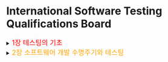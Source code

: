 # International Software Testing Qualifications Board

<details>
<summary> 
<font size="4em" color="red">
1장 테스팅의 기초
</font>
</summary>
<div>


<details>
<summary> 1.1 테스팅이란 무엇인가 ? </summary>
<div>

---
## 1.1 테스팅이란 무엇인가?
#### 품질을 평가하고, 운영 중 소프트웨어 장애의 발생 가능성을 줄이는 방법.
#### 다양한 활동을 포함하는 프로세스이며 테스트 실행(결과 확인 포함)은 그 많은 활동 중 하나일 뿐이다.
#### 동적 테스팅?
  - 테스트 대상 컴포넌트나 시스템을 실행하는 테스팅
#### 정적 테스팅?
  - 테스트 대상 컴포넌트나 시스템을 실행하지 않는 테스팅
#### 테스팅은 요구사항, 사용자 스토리, 그 외 명세의 베리피케이션(verification)에만 국한된 활동이 아니다.

---
### 1.1.1 목적
- 요구사항, 사용자 스토리, 설계 소스 코드 등과 같은 작업 산출물 평가에 의한 결함 예방
- 명시된 모든 요구사항이 충족되었는지 검증
- 테스트 대상의 완성 여부 확인과 사용자와 기타 이해관계자의 기대치대로 동작하는지 확인
- 테스트 대상의 품질 수준에 대한 자신감 획득
- 부적절한 소프트웨어 품질의 리스크 레벨 감소로 장애와 결함을 발견
- 이해관계자가 테스트 대상의 품질 수준을 결정하는 데에 필요한 충분한 정보 제공
- 계약/법률/규제 요구사항이나 표준의 준수 및 테스트 대상이 이러한 요구사항이나 표준을 준수하는지 확인

#### 참고
- 현재의 테스트 레벨과 사용하는 소프트웨어 개발 수명주기 모델에 따라 달라질 수 있다.
  - 목적
    - 컴포넌트 테스팅의 목적 중 하나는 내재되어 있는 결함을 최대한 조기에 가능한 많이 식별하고 수정하는 것일 수 있다.
    - 코드 커버리지를 높이는 것일 수도 있다.
    - 인수 테스팅의 주요 목적 중 하나는 시스템이 기대한 대로 동작하는지, 또 요구사항을 충족하는지 확인하는 것일 수 있다.
    - 특정 시점에 시스템을 배포하는 것에 대한 리스크 정보를 이해관계자에게 제공하는 것일 수 있다.

---
### 1.1.2 테스팅 vs 디버깅
#### 디버깅
- 소프트웨어 결함으로 인한 장애의 원인을 찾고 분석해서 수정하는 개발 활동
- 이후 실행되는 확인 테스팅에서 결함을 제대로 수정했는지 확인한다.
- 테스터가 초기 테스트와 마지막 확인 테스트를 담당하고 개발자는 디버깅 관련 컴포넌트 및 컴포넌트 통합 테스팅을 수행한다.
- 애자일 개발 및 소프트웨어 수명주기 모델에서는 디버깅과 컴포넌트 테스팅에 관여하기도 한다.

</div>
</details>

<details>
<summary> 1.2 테스팅이 왜 필요한가 ? </summary>
<div>

## 1.2 테스팅이 왜 필요한가 ?
#### 결함을 발견하고 또 발견된 결함을 수정하는 것은 컴포넌트나 시스템 품질에 기여하는 것이다.

#### 소프트웨어 테스팅이 계약/법적 요구사항이나 특정 산업 표준을 만족하기 위해 필요할수 있다.

---
### 1.2.1 성공을 위한 테스팅의 기여
- 적절한 테스트 기법을 적절한 테스트 전문성을 가지고 적절한 테스트 레벨과 개발 생명주기 단계에 적용하면, 소프트웨어와 시스템이 그런 문제를 안고 배포되는 경우를 줄일 수 있다.

---
### 1.2.2 품질 보증과 테스팅
#### 품질보증(QA)과 테스팅을 혼용해서 사용하는 경우가 많은데 어느정도 연관성이 존재하지만, 다른 개념이다.

#### 품질보증(QA)
- 적절한 품질 수준에 달성했는지 확신을 얻기 위해 적절한 프로세스를 준수하도록 하는 것에 초점을 두고 있다.
- 프로세스를 따를 경우, 해당 프로세스를 바탕으로 생성되는 작업 산출물의 품질은 더 월등한 경우가 많으며, 높은 작업 산출물 품질은 결함 예방에 도움이 된다.
- 결함의 원인을 찾아서 제거하기 위한 근본 원인 분석의 활용과 회고 회의의 결과를 적절하게 적용해서 프로세스를 개선하는 것도 중요한 사항들이다.
- 전반적인 프로세스의 올바른 수행 여부에 관심을 가지기 때문에 올바른 테스팅의 적용에도 관심을 가진다.

#### 테스팅 활동
- 전반적인 소프트웨어 개발 및 유지보수 프로세스의 일부이다.

---
### 1.2.3 오류, 결함, 장애
#### 요구사항을 도출하면서 범해진 오류는 요구사항 결함이 되며, 이런 결함은 프로그램 작성 시 오류를 일으켜 결국 코드 결함의 원인이 된다.

#### 대표적인 오류 발생 원인
- 시간적인 압박
- 사람의 실수
- 경험이나 기술 부족
- 프로젝트 참여자 간의 의사소통 문제
- 코드, 설계, 아키텍쳐의 복잡성, 사용하는 기술의 복잡도
- 시스템 내/외부 인터페이스 이해 부족이나 그 수가 많은 경우
- 새롭고 익숙하지 않은 기술

#### 장애는 코드 결함뿐만 아니라 환경 조건으로 인해 발생할 수 있다.
#### 테스트 결과가 기대한 것과 다르다고해서 무조건 장애가 있다고 볼 수 없다.

---
### 1.2.4 결함, 근본 원인, 결과
#### 결함의 근본원인은 해당 결함을 만들어낸 최초의 행동이나 조건을 말한다.
- 결함을 분석함으로써 근본 원인을 찾을 수 있으며, 차후 유사한 결함의 발생 가능성을 낮출 수 있다.
- 단 한 줄의 잘못된 코드로 인한 이자 지급 오류는 소비자 불만을 초래한다.
- 결함은 코드에 포함된 잘못된 계단식으며, 그것은 원인이 되는 최초 결함은 사용자 스토리의 모호성이다.

</div>
</details>


<details>
<summary> 1.3 테스팅의 7가지 원리</summary>
<div>

## 1.3 테스팅의 7가지 원리

---
### 1.3.1 테스팅은 결함이 존재함을 밝히는 활동이지, 결함이 없음을 밝히는 활동이 아니다.
- 테스팅은 소프트웨어에 발견되지 않은 결함의 존재 가능성을 줄일 수 있지만, 결함이 전혀 발견되지 않았다하더라도 해당 소프트웨어가 완벽하다는 뜻은 아니다.

---
### 1.3.2 완벽한 테스팅은 불가능하다.
- 완벽하게 테스트하고자 하기보다는 리스크 분석과 우선순위를 토대로한 테스트에 노력을 집중하는 것이 좋다.

---
### 1.3.3 조기 테스팅으로 시간과 비용을 절약할 수 있다.
- 초기부터 시작하는 테스팅을 시프트 레프트라고도 부른다.
- 소프트웨어 수명주기 초기부터 테스팅을 함으로써 나중에 큰 비용이 동반되는 수정을 줄이거나 없앨 수 있다.

---
### 1.3.4 결함은 집중된다.
- 예상 결함 집중 영역과 테스트와 운영 중 실제로 관측한 결함 집중 영역은 리스크 분석의 주요 입력값으로 사용된다.

---
### 1.3.5 살충제 패러독스에 유의하라
- 같은 테스트를 계속해서 반복 실행한다면, 결국 해당 테스트로는 결함을 더 이상 발견할 수 없게 된다.
  (살충제를 계속 사용하다 보면 결국 해충을 잡지 못하듯, 테스트도 반복하다 보면 결국 결함을 더 이상 찾지 못하게 된다.)
- 자동 리그레션 테스팅의 경우 리그레션 결함이 적다는 것을 의미할 수도 있다.

---
### 1.3.6 테스팅은 정황에 의존적이다.
- 테스팅은 정황에 따라 다르게 진행된다.
  - ex) 안전 최우선 산업에서 사용하는 제어 소프트웨어는 e-commerce 모바일 앱과는 다르게 테스트한다.
- 애자일 프로젝트에서는 테스팅은 순차적 소프트웨어 개발 수명주기 프로젝트에서의 테스팅과는 다르게 진행한다.

---
### 1.3.7 오류 부재는 궤변이다.
- 원리 1, 2에서 알 수 있듯이 원리 7은 불가능하다.
- 단순히 많은 결함을 발견하고 고쳤다고해서 시스템의 성공이 보장된다고 생각하는 것은 궤변(잘못된 믿음)이다.

</div>
</details>

<details>
<summary> 1.4 테스트 프로세스 </summary>
<div>

## 1.4 테스트 프로세스

### 정의: 설정한 목적의 달성 가능성을 높여주는 공통적인 테스트 활동 세트
- 주어진 상황에 맞는 구체적인 소프트웨어 테스트 프로세스는 다양한 변수에 따라 결정된다.

### 1.4.1 정황에 따른 테스트 프로세스
#### 조직의 테스트 프로세스에 영향을 줄 수 있는 정황 요소
- 사용 중인 소프트웨어 개발 수명주기 모델과 프로젝트 방법론
- 적용하고자 하는 테스트 레벨과 테스트 유형
- 제품 및 프로젝트 리스크
- 비지니스 도메인
- 다음과 같은 운영상의 제약사항
  - 예산과 자원
  - 일정
  - 복잡도
  - 계약 및 규제 요구사항
- 운영 정책과 프랙티스
- 준수해야 하는 내부 및 외부 표준

#### 테스트 프로세스의 일반적인 요소
- 테스트 활동과 작업
- 테스트 작업 산출물
- 테스트 베이시스와 테스트 작업 산출물 간의 추적성

#### 테스트 레벨과 유형에 상관없이, 테스트 베이시스에 대한 측정 가능한 커버리지 조건이 설정되어 있으면 매우 유용하다.
#### 커버리지 조건은 소프트웨어 테스트의 목적 달성 여부를 보여주는 활동의 주요 성능 지표(KPI, key performance indicator)로 사용하기 용이하다.

---
### 1.4.2 테스트 활동과 작업

#### 테스트 프로세스를 구성하는 주요 활동
- **테스트 계획**
  - 테스팅의 목적과 정황으로 인한 제약 사항을 고려해 테스트 목적을 달성하기 위해 필요한 접근법을 정의하는 활동을 포함한다.

- 테스트 모니터링과 제어
  - 테스트 모니터링: 테스트 계획에 정의된 테스트 모니터링 메트릭을 활용해 실제 진행 상황을 계획한 진척 상황과 지속적으로 비교하는 활동을 말한다.
  - 테스트 제어: 시간이 지나면서 업데이트될 수 있는 테스트 계획의 목적 달성을 위해 필요한 활동을 수행하는 것이다.
  - 특정 테스트 레벨에서 이루어진 테스트 실행의 종료 조건 평가
    - 명시된 커버리지 조건 대비 테스트 결과와 로그 확인
    - 테스트 결과와 로그를 기반으로 컴포넌트나 시스템의 품질 수준 평가
    - 추가 테스트 필요 여부 결정

- **테스트 분석**
  - 테스트 가능한 기능과 연관된 테스트 컨디션을 식별하기 위해 테스트 베이시스를 분석한다. 
  - 즉, 테스트 분석은 측정 가능한 커버리지 조건의 측면에서 "무엇을 테스트할지"를 결정하는 것이다.
  - 테스트 분석 주요 활동
    - 고려 중인 테스트 레벨에 적합한 테스트 베이시스 평가
    - 테스트 베이시스와 테스트 항목을 평가해서 다양한 형태의 결함 식별
    - 테스트할 기능과 기능 세트 식별
    - 테스트 베이시스를 평가하고 기능, 비기능, 구조 특성, 기타 비즈니스 기술 요소, 리스크 수준 등을 고려해서 각 기능에 대한 테스트 컨디션의 정의 및 우선순위 선정
    - 테스트 베이시의 개별 요소와 연관된 테스트 컨디션 간의 양방향 추적성 포착
  - 블랙박스, 화이트박스, 경험 기반 기법을 적용하면 주요 테스트 컨디션의 누락을 방지하고 더 정확하고 정밀한 테스트 컨디션 도출에 도움이 될 수 있다.
  - 분석의 결과로 테스트 차터의 테스트 목적으로 사용할 테스트 컨디션이 생성되는 경우도 있다.
  - 결함 식별은 큰 잠재적 이점이다.

- **테스트 설계**
  - 테스트 컨디션 기반으로 상위 수준 테스트 케이스, 상위 테스트 케이스 세트, 기타 테스트웨어를 생성한다.
  - 테스트 분석은 "무엇을 테스트할 것인가?"라는 질문에 답변하는 반면, 테스트 설계는 "어떻게 테스트할 것인가?"를 다루게 된다.

  - 주요 활동
    - 테스트 케이스와 테스트 케이스 세트 설계 및 우선순위 선정
    - 테스트 컨디션과 테스트케이스에 필요한 테스트 데이터 식별
    - 테스트 환경 설계와 필요한 인프라 및 도구 식별
    - 테스트 베이시스, 테스트 컨디션, 테스트 케이스 간의 양방향 추적성 설명

- **테스트 구현**
  - 테스트 구현 중 테스트 실행에 필요한 테스트웨어를 생성하고 완성하며, 테스트 케이스를 배치해서 테스트 프로시저를 만드는 것도 여기에 포함된다.
  - 테스트 구현은 "테스트를 실행하기 위해 필요한 모든 것이 갖춰져 있는가?"라는 질문에 답하는 활동이다.
  
  - 주요 활동
    - 테스트 프로시저의 개발과 우선순위 선정, 가능하다면 자동 테스트 스크립트 생성
    - 테스트 프로시저와 (있다면) 자동 테스트 스크립트로부터 테스트 스위트(test suite) 생성
    - 효과적인 테스트 실행이 가능하도록 테스트 스위트를 테스트 실행 일정 내에 배치 (5.2.4 절 참조)
    - 테스트 환경 구축, 가능하다면 테스트 하네스(test harness), 서비스 가상 현실화, 시뮬레이터, 기타 인프라 항목까지, 또 필요한 모든 사항을 제대로 구현했는지 확인
    - 테스트 데이터를 준비하고, 테스트 환경에 제대로 입력했는지 확인
    - 테스트 베이시스, 테스트 컨디션, 테스트 케이스, 테스트 프로시저, 테스트 스위트 서로 간의 양방향 추적성 검증과 업데이트 (1.4.4 절 참조)

  - 테스트 설계와 테스트 구현 작업은 합쳐지는 경우가 많다.
  - 탐색적 테스팅과 기타 경험 기반 테스팅 유형에서 테스트 설계와 구현이 테스트 실행의 일부로 이루어지거나 기록될 수 있다. 탐색적 테스팅은 테스트 분석에서 생성되는 테스트 차터를 기반으로 이루어질 수 있으며, 탐색적 테스트는 설계되고 구현되면서 바로 실행된다 (4.4.2 절 참조)

- **테스트 실행**
  - 테스트 스위트를 테스트 실행 일정에 따라 실행한다.
  - 주요 활동
    - 테스트 항목, 테스트 대상, 테스트 도구, 테스트웨어 등의 고유번호와 버전 기록
    - 테스트를 수동으로 혹은 테스트 실행 도구를 활용해서 실행
    - 기대 결과와 실제 결과 비교
    - 이상 현상을 분석해 원인 파악
    - 관찰한 장애를 기반으로 결함 보고
    - 테스트 실행 결과 기록
    - 이상 현상 때문에 취득한 활동의 결과로 인해 또는 계획된 테스팅의 일부로 테스트 활동 반복
    - 테스트 베이시스, 테스트 컨디션, 테스트 케이스, 테스트 프로시저, 테스트 결과 간의 양방향 추적성 검증과 업데이트

- **테스트 완료**
  - 완료한 테스트 활동에서 데이터를 수집해서 경험, 테스트웨어, 기타 관련 정보를 축적하는 활동이다.
  - 소프트웨어 시스템을 릴리스 했을 때, 테스트 프로젝트를 완료했을 때, 애자일 반복주기가 끝났을 때, 특정 테스트 레벨을 완료했을 때, 또는 유지보수 릴리스를 완료했을 때와 같은 프로젝트 마일스톤 시점에서 일어난다.
  - 주요 활동
    - 모든 결함 보고 처리를 완료했는지, 테스트 실행 후 해결되지 않은 모든 결함에 대해 수정 요청서 또는 프로젝트 백로그 항목을 생성했는지 확인
    - 이해관계자에게 전달할 테스트 요약 보고서 생성
    - 차후 재사용을 위해 테스트 환경, 테스트 인프라, 기타 테스트웨어의 마무리 및 보관
    - 테스트웨어를 유지보수팀, 다른 프로젝트팀, 그것을 활용할 수 있는 기타 이해관계자 등에게 인계
    - 완료한 테스트 활동을 통해 얻은 교훈을 분석해서 향후 반복주기, 릴리스, 또는 프로젝트를 위해 수정해야 하는 사항 판단
    - 테스트 프로세스 성숙도 개선을 위해 수집된 정보 활용

---
### 1.4.3 테스트 작업 산출물
#### 테스트 계획 작업 산출물
- 지속적, 장기적으로 생성되는 테스트 진행 현황 보고서와 다양한 테스트 완료 마일스톤에서 생성되는 테스트 요약 보고서와 같은 여러 형태의 테스트 보고서를 포함한다.
- 모든 테스트 보고서는 작성일 기준 테스트 진행 상황 관련 필요한 정보를 독자에게 제공해야 한다. (테스트 실행 결과가 나오면 그것에 대한 요약도 포함해야 한다.)
- 테스트 모니터링과 제어 작업 산출물은 작업 완료, 리소스 할당과 사용, 공수 등과 같이 프로젝트 관리에서 관심을 가지는 사항에 대해서도 다루어야 한다.
- 5.3 절에서 상세히 다루고 있다.

#### 테스트 분석 작업 산출물
- 이상적으로는 각 테스트 컨디션과 그것이 커버하는 테스트 베이시스 요소와의 양방향 추적성이 성립되어 있어야 한다.
- 탐색적 테스팅에서는 테스트 분석 중 테스트 차터를 생성할 수 있다.
- 테스트 분석에서 테스트 베이시스의 결함을 발견, 보고할 수 있다.

#### 테스트 설계 작업 산출물
- 테스트 분석에서 정의한 테스트 컨디션을 실행할 수 있는 테스트 케이스와 테스트 케이스 세트가 만들어진다.
- 이상적으로는 각각의 테스트 케이스와 그것이 커버하는 테스트 컨디션 간의 양방향 추적성이 성립되어 있어야 한다.
- 결과물
  - 필요한 테스트 데이터의 설계나 식별
  - 테스트 환경 설계
  - 인프라와 도구의 식별

#### 테스트 구현 작업 산출물
- 산출물
  - 테스트 프로시저와 이 프로시저의 배열
  - 테스트 스위트
  - 테스트 실행 일정

- 이상적인 상황에서는 테스트 구현이 끝나면, 테스트 케이스와 테스트 컨디션을 통해 테스트 프로시저와 테스트 베이시스
개별 요소 간의 양방향 추적성을 확인함으로써 테스트 계획에서 정의한 커버리지 조건의 달성 여부를 확인할 수 있다.
- 테스트 구현이 도구를 사용하거나 도구로 생성되는 작업 산출물을 포함하는 경우도 있다.
- 테스트 구현의 결과로 테스트 데이터와 테스트 환경을 구현 및 검증할 수도 있다.
- 테스트 데이터는 테스트 케이스의 입력값과 기대 결과값에 확정값을 할당하는 데 사용한다.
  (해당 값의 사용에 대한 세부적인 지침으로 이렇게 확정된 값은 상위 수준 테스트 케이스를 실행 가능한 하위 수준 테스트 케이스로 변화시킨다.
  테스트 대상의 다른 릴리스에 대해 같은 상위 수준 테스트 케이스를 실행할 경우 다른 테스트 데이터를 사용할 수 있다. 확정된 데이터에 대한 확정 기대 결과값은 테스트 오라클을 통해 식별할 수 있다.)
- 테스트 분석에서 정의한 테스트 컨디션은 테스트 구현 중 추가로 개선할 수 있다.

#### 테스트 실행 작업 산출물
- 산출물
  - 개별 테스트 케이스나 테스트 프로시저의 상태에 대한 문서
  - 결함 보고서
  - 테스팅에 사용한 테스트 항목, 테스트 대상, 테스트 도구, 테스트웨어 등에 대한 문서

- 이상적인 상황에서는, 테스트 실행이 끝나면 연관된 테스트 프로시저와의 양방향 추적성을 활용해서 테스트 베이시스 개별 요소의 상태에 대해 판단하고 보고할 수 있다.
- 커버리지 조건 충족 여부를 검증할 수 있으며, 테스트 결과를 이해관계자가 이해할 수 있는 형태로 보고할 수 있다.

#### 테스트 완료 작업 산출물
- 산출물
  - 테스트 요약 보고서
  - 차후 프로젝트나 반복주기의 개선을 위한 액션 아이템
  - 수정 요청서 혹은 제품 백로그 항목
  - 완성된 테스트웨어 등

---
### 1.4.4 테스트 베이시스와 테스트 작업 산출물 간의 추적성
#### 테스트 작업 산출물과 그 작업 산출물의 명칭은 매우 다양하다.
#### 비록 그렇다하더라도 효과적인 테스트 모니터링과 제어를 구현하기 위해서는 테스트 프로세스 전반에 걸쳐 테스트 베이시스의 개별 요소 및 해당 요소와 연관된 다양한 테스트 작업 산출물 간의 추적성을 확립하고 유지하는 것이 중요하다.
#### 좋은 추적성은 커버리지에 대한 평가를 가능하게 할 뿐만 아니라 아래와 같은 장점도 제공한다.
- 수정으로 인한 영향 평가
- 테스팅에 대한 감시
- IT 통제 조건 충족
- 테스트 베이시스 개별 요소의 상태에 대한 정보를 포함함으로써 테스트 진행 상황 보고서와 테스트 요약 보고서를 좀 더 쉽게 이해할 수 있다.
- 테스팅의 기술적인 내용을 이해관계자가 이해할 수 있는 형태로 전달한다.
- 비즈니스 목표 대비 제품 품질, 프로세스 역량, 프로젝트 진행 상황 등을 평가할 수 있는 정보를 제공한다.

</div>
</details>


<details>
<summary> 1.5 테스팅의 심리학 </summary>
<div>

## 1.5 테스팅의 심리학
### 소프트웨어 테스팅을 포함한 소프트웨어 개발은 사람이 하는 일이다.
### 따라서, 인간 심리학은 소프트웨어 테스팅에 중요한 영향을 미친다.

---
### 1.5.1 인간 심리학과 테스팅
#### 테스터와 테스트 관리자는 결함, 장애, 테스트 결과, 테스트 진행 상황, 리스크 등을 효과적으로 전달하기 위해, 또는 동료와 긍정적인 관계를 구축하기 위해 좋은 대인 관계 기술을 가질 필요가 없다.

#### 의사 소통을 더 잘할 수 있는 방법에 대한 예제
- 다툼 보다는 협력
- 테스팅의 이점을 강조
- 테스트 결과와 기타 발견 사항을 중립적이면서 사실에 기반을 둔 방법으로 전달해야 한다.
- 결함이 발생한 항목을 제작한 사람을 비판해서는 안 된다.
- 객관적이고 사실에 기반을 둔 결함 보고서와 리뷰 결과서를 작성하라
- 상대방이 어떤 느낌을 받을지, 또 해당 정보에 대해 부정적으로 반응하는 이유가 뭔지를 이해하려고 해야 한다.
- 상대방이 전달받을 내용을 이해했는지, 또 반대로 상대방이 하고자 하는 말을 제대로 이해했는지 확인하라.

#### 테스터는 개인의 성향은 최대한 배제하고 이런 목표와 부합하려고 하는 자세가 매우 중요하다.

---
### 1.5.2 테스터와 개발자의 사고방식
#### 테스팅의 목적은 제품에 대한 벨리데이션과 베리피케이션, 릴리스 전 결함 발견 등으로 다양한데, 목적이 다르기 때문에 필요한 사고 방식도 다르다. 이런 사고방식을 적절히 조합해서 사용하면 더 높은 수준의 제품 품질을 달성할 수 있다.

#### 테스터는 호기심, 전문적 비평(professional pessimism) 능력, 비판적 시각, 세밀한 것에 주목하는 태도, 긍정적인 의사소통과 관계 수립에 대한 동기 등의 사고방식을 가지고 있어야 한다. 이 테스터의 사고방식은 테스터가 경험을 쌓아감에 따라 점차 확대되고 성숙해지는 경향을 가지고 있다.

#### 개발자의 사고방식에도 테스터의 사고방식과 같은 요소가 일부 있을 수 있지만, 성공적인 개발자는 해결책을 설계하고 구축하는 데 더 관심을 기울이며 그런 해결책에 무슨 문제가 있는 지에 대해 관심을 가지는 경우는 많지 않다. 또한 확증 편향때문에 자신이 만든 오류에 대해 인지하기 어렵다.

</div>
</details>

</div>
</details>


<details>
<summary>
<font size="4em" color="orange">
2장 소프트웨어 개발 수명주기와 테스팅
</font>
</summary>
<div>


<details>
<summary> 2.1 소프트웨어 개발 수명주기 모델 </summary>
<div>

## 2.1 소프트웨어 개발 수명주기 모델
### 2.1.1 소프트웨어 개발과 소프트웨어 테스팅
#### 소프트웨어 개발 수명주기 모델을 잘 이해하는 것은 테스터의 중요한 역할이다 !

#### 소프트웨어 개발 수명주기 모델에 적용하기 좋은 테스팅의 특성
- 모든 개발 활동은 그에 상응하는 테스트 활동이 있다.
- 각 테스트 레벨은 그 레벨에 맞는 구체적인 목적을 가진다.
- 주어진 테스트 레벨에 맞는 테스트 분석과 설계는 상응하는 개발 활동이 이루어지고 있는 동안 시작해야 한다.
- 테스터가 요구사항과 설계의 정의와 개선을 위한 대화에 참여하고, 작업 산출물의 초안이 나오는 즉시 리뷰에 참여한다.

#### 시간과 비용을 절약할 수 있다는 테스트 원리에 따라, 테스트 활동은 수명주기 초반에 시작해야 한다.

#### 대표적인 소프트웨어 개발 수명주기 모델을 아래와 같이 분류하고 있다.
- `순차적 개발 모델`
  - 소프트웨어 개발 프로세스를 1차원적 선형의 순자적 활동으로 설명한다. (개발 프로세스의 모든 단계는 이전 단계가 완료될 때 시작되어야 한다.)
  - 완성된 기능 세트를 포함한 소프트웨어를 배포할 수 있지만, 일반적으로 이해관계자와 사용자에게 배포하기까지 몇 개월 또는 몇 년이 걸린다.
  - **폭포수 모델**에서는, 개발 활동이 순차적으로 이루어진다. 이 모델에서의 테스트 활동은 모든 개발 활동을 완료한 후에 이루어진다.
  - 폭포수 모델과는 다르게, V-모델은 테스팅을 초기에 시작하면 좋다는 원리를 토대로 테스트 프로세스를 전반적인 개발 프로세스에 통합한다.
  - **V-모델**은 대응하는 각 개발 단계에 테스트 레벨을 부여함으로써, 조기 테스팅을 좀 더 적극적으로 구현하고 있다.

- `반복적 점진적 개발 모델`
  - 요구사항 정의, 시스템의 설계, 구축, 테스팅을 조각으로 나눠서 진행한다.
  - 소프트웨어 기능은 점진적으로 늘어나게 된다. (이런 증분의 크기는 다양하게 설정할 수 있다.)
  - 기능 증분은 사용자 인터페이스 화면이나 신규 문의 옵션에 생기는 변경 하나만큼 작을 수 있다.
  - **대표적인 예**
  
  | 프로세스명       | 반복주기                                                                             | 기능증분                                        |
  |-------------|----------------------------------------------------------------------------------|---------------------------------------------|
  | 레셔널 통합 프로세스 | 상당히 긴 편(2, 3 개월)                                                                 | 상당히 큼                                       |
  | 스크럼         | 상당히 짧은 편 (몇 시간, 며칠, 또는 몇 주)                                                      | 작음(몇 가지 개선 사항 혹은 2, 3개의 신규 기능)              |
  | 칸반          | 고정된 경우와 않은 경우가 있으며, 각 반복주기는 완료 후 하나의 개선 사항이나 기능을 전달하거나 몇 개의 기능을 묶어 한번에 전달할 수 있음. | -                                           |
  | 나선형         | -                                                                                | 실험적인 증분을 생성 (일부는 차후 개발 과정에서 상당 부분 수정 or 폐기) |

  - 이런 방법을 사용하면 점진적으로 커지는 시스템을 만들 수 있으며, 해당 시스템은 최종 사용자에게 기능별, 반복주기별, 아니면 좀 더 전통적인 주요 릴리스 단위로 릴리스할 수 있다.

</div>
</details>

<details>
<summary> 2.2 테스트 레벨 </summary>
<div>

## 2.2 테스트 레벨
</div>
</details>

<details>
<summary> 2.3 테스트 유형 </summary>
<div>

## 2.3 테스트 유형

</div>
</details>

<details>
<summary> 2.4 유지보수 테스팅 </summary>
<div>

## 2.4 유지보수 테스팅

</div>
</details>


</div>
</details>
